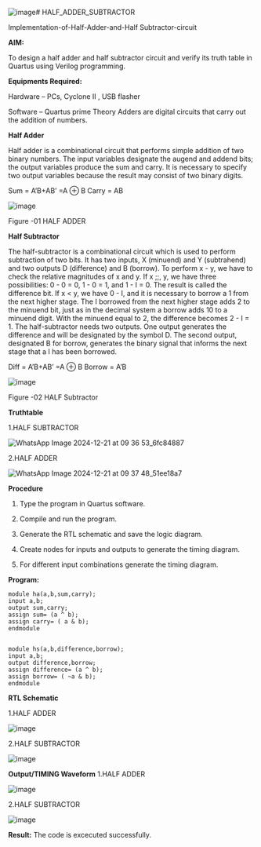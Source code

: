 ![image](https://github.com/user-attachments/assets/b616ca0e-85e0-4938-baf8-b1c799a9f5a0)# HALF_ADDER_SUBTRACTOR

Implementation-of-Half-Adder-and-Half Subtractor-circuit

**AIM:**

To design a half adder and half subtractor circuit and verify its truth table in Quartus using Verilog programming.

**Equipments Required:**

Hardware – PCs, Cyclone II , USB flasher 

Software – Quartus prime Theory Adders are digital circuits that carry out the addition of numbers.

**Half Adder**

Half adder is a combinational circuit that performs simple addition of two binary numbers. The input variables designate the augend and addend bits; the output variables produce the sum and carry. It is necessary to specify two output variables because the result may consist of two binary digits.

Sum = A’B+AB’ =A ⊕ B Carry = AB

![image](https://github.com/naavaneetha/HALF_ADDER_SUBTRACTOR/assets/154305477/bd4a0b2c-cdbc-4184-ab08-81578f121e1f)

Figure -01 HALF ADDER

**Half Subtractor**

The half-subtractor is a combinational circuit which is used to perform subtraction of two bits. It has two inputs, X (minuend) and Y (subtrahend) and two outputs D (difference) and B (borrow). To perform x - y, we have to check the relative magnitudes of x and y. If x ;;, y, we have three possibilities: 0 - 0 = 0, 1 - 0 = 1, and 1 - I = 0. The result is called the difference bit. If x < y, we have 0 - I, and it is necessary to borrow a 1 from the next higher stage. The I borrowed from the next higher stage adds 2 to the minuend bit, just as in the decimal system a borrow adds 10 to a minuend digit. With the minuend equal to 2, the difference becomes 2 - I = 1. The half-subtractor needs two outputs. One output generates the difference and will be designated by the symbol D. The second output, designated B for borrow, generates the binary signal that informs the next stage that a I has been borrowed. 

Diff = A’B+AB’ =A ⊕ B
Borrow = A’B

 ![image](https://github.com/naavaneetha/HALF_ADDER_SUBTRACTOR/assets/154305477/d76b099c-513f-4e7c-843a-e2fd028a531a)

Figure -02 HALF Subtractor

**Truthtable**

1.HALF SUBTRACTOR

![WhatsApp Image 2024-12-21 at 09 36 53_6fc84887](https://github.com/user-attachments/assets/949f894a-27b0-44cf-9958-4718c9ad0fde)

2.HALF ADDER

![WhatsApp Image 2024-12-21 at 09 37 48_51ee18a7](https://github.com/user-attachments/assets/a8224682-edea-44b9-a23d-c7f2e10c34ec)


**Procedure**

1.	Type the program in Quartus software.

2.	Compile and run the program.

3.	Generate the RTL schematic and save the logic diagram.

4.	Create nodes for inputs and outputs to generate the timing diagram.

5.	For different input combinations generate the timing diagram.


**Program:**

```
module ha(a,b,sum,carry);
input a,b;
output sum,carry;
assign sum= (a ^ b);
assign carry= ( a & b);
endmodule


module hs(a,b,difference,borrow);
input a,b;
output difference,borrow;
assign difference= (a ^ b);
assign borrow= ( ~a & b);
endmodule
```

**RTL Schematic**

1.HALF ADDER

![image](https://github.com/user-attachments/assets/354189a4-d973-4a3c-9834-bb8af143578b)

2.HALF SUBTRACTOR

![image](https://github.com/user-attachments/assets/c8971e1d-840a-4cda-b1eb-80761aca0e3c)



**Output/TIMING Waveform**
1.HALF ADDER

![image](https://github.com/user-attachments/assets/2e546267-5e02-437e-b0be-c3a08683ab5b)

2.HALF SUBTRACTOR

![image](https://github.com/user-attachments/assets/30b80242-00f5-40f9-9807-ba97d86c19b2)





**Result:**
The code is excecuted successfully.
